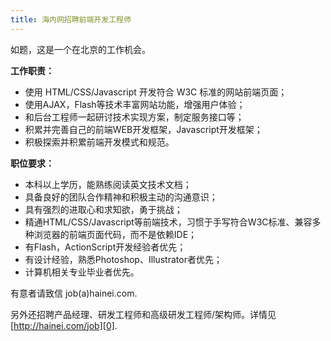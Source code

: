 ```yaml
---
title: 海内网招聘前端开发工程师
---
```

如题，这是一个在北京的工作机会。

**工作职责：**

* 使用 HTML/CSS/Javascript 开发符合 W3C 标准的网站前端页面；
* 使用AJAX，Flash等技术丰富网站功能，增强用户体验；
* 和后台工程师一起研讨技术实现方案，制定服务接口等；
* 积累并完善自己的前端WEB开发框架，Javascript开发框架；
* 积极探索并积累前端开发模式和规范。

**职位要求：**

* 本科以上学历，能熟练阅读英文技术文档；
* 具备良好的团队合作精神和积极主动的沟通意识；
* 具有强烈的进取心和求知欲，勇于挑战；
* 精通HTML/CSS/Javascript等前端技术，习惯于手写符合W3C标准、兼容多种浏览器的前端页面代码，而不是依赖IDE；
* 有Flash，ActionScript开发经验者优先；
* 有设计经验，熟悉Photoshop、Illustrator者优先；
* 计算机相关专业毕业者优先。

有意者请致信 job(a)hainei.com.

另外还招聘产品经理、研发工程师和高级研发工程师/架构师。详情见 [http://hainei.com/job][0].

[0]: http://hainei.com/job